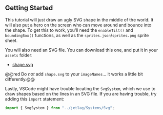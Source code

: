 ## Getting Started

This tutorial will just draw an ugly SVG shape in the middle of the world.  It
will also put a hero on the screen who can move around and bounce into the
shape.  To get this to work, you'll need the `enableTilt()` and `boundingBox()`
functions, as well as the `sprites.json`/`sprites.png` sprite sheet.

You will also need an SVG file.  You can download this one, and put it in your
`assets` folder:

- [shape.svg](svg/shape.svg)

@@red Do *not* add `shape.svg` to your `imageNames`... it works a little bit
differently.@@

Lastly, VSCode might have trouble locating the `SvgSystem`, which we use to draw
shapes based on the lines in an SVG file.  If you are having trouble, try adding
this `import` statement:

```typescript
import { SvgSystem } from "../jetlag/Systems/Svg";
```
